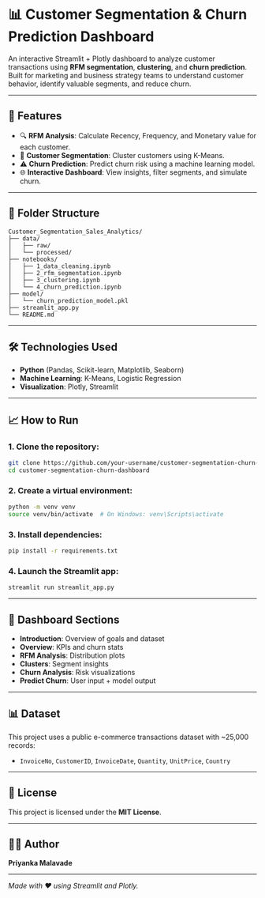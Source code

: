 # 📊 Customer Segmentation & Churn Prediction Dashboard

An interactive Streamlit + Plotly dashboard to analyze customer transactions using **RFM segmentation**, **clustering**, and **churn prediction**. Built for marketing and business strategy teams to understand customer behavior, identify valuable segments, and reduce churn.

---

## 🚀 Features

* 🔍 **RFM Analysis**: Calculate Recency, Frequency, and Monetary value for each customer.
* 🔄 **Customer Segmentation**: Cluster customers using K-Means.
* ⚠️ **Churn Prediction**: Predict churn risk using a machine learning model.
* 🌐 **Interactive Dashboard**: View insights, filter segments, and simulate churn.

---

## 📂 Folder Structure

```
Customer_Segmentation_Sales_Analytics/
├── data/
│   ├── raw/
│   └── processed/
├── notebooks/
│   ├── 1_data_cleaning.ipynb
│   ├── 2_rfm_segmentation.ipynb
│   ├── 3_clustering.ipynb
│   └── 4_churn_prediction.ipynb
├── model/
│   └── churn_prediction_model.pkl
├── streamlit_app.py
└── README.md
```

---

## 🛠️ Technologies Used

* **Python** (Pandas, Scikit-learn, Matplotlib, Seaborn)
* **Machine Learning**: K-Means, Logistic Regression
* **Visualization**: Plotly, Streamlit

---

## 📈 How to Run

### 1. Clone the repository:

```bash
git clone https://github.com/your-username/customer-segmentation-churn-dashboard.git
cd customer-segmentation-churn-dashboard
```

### 2. Create a virtual environment:

```bash
python -m venv venv
source venv/bin/activate  # On Windows: venv\Scripts\activate
```

### 3. Install dependencies:

```bash
pip install -r requirements.txt
```

### 4. Launch the Streamlit app:

```bash
streamlit run streamlit_app.py
```

---

## 📌 Dashboard Sections

* **Introduction**: Overview of goals and dataset
* **Overview**: KPIs and churn stats
* **RFM Analysis**: Distribution plots
* **Clusters**: Segment insights
* **Churn Analysis**: Risk visualizations
* **Predict Churn**: User input + model output

---

## 📊 Dataset

This project uses a public e-commerce transactions dataset with \~25,000 records:

* `InvoiceNo`, `CustomerID`, `InvoiceDate`, `Quantity`, `UnitPrice`, `Country`

---

## 📄 License

This project is licensed under the **MIT License**.

---

## 🙋‍♀️ Author

**Priyanka Malavade**

---

*Made with ❤️ using Streamlit and Plotly.*

